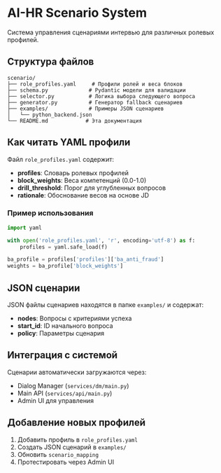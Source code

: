 # AI-HR Scenario System

Система управления сценариями интервью для различных ролевых профилей.

## Структура файлов

```
scenario/
├── role_profiles.yaml     # Профили ролей и веса блоков
├── schema.py             # Pydantic модели для валидации
├── selector.py           # Логика выбора следующего вопроса
├── generator.py          # Генератор fallback сценариев
├── examples/             # Примеры JSON сценариев
│   └── python_backend.json
└── README.md            # Эта документация
```

## Как читать YAML профили

Файл `role_profiles.yaml` содержит:

- **profiles**: Словарь ролевых профилей
- **block_weights**: Веса компетенций (0.0-1.0)
- **drill_threshold**: Порог для углубленных вопросов
- **rationale**: Обоснование весов на основе JD

### Пример использования

```python
import yaml

with open('role_profiles.yaml', 'r', encoding='utf-8') as f:
    profiles = yaml.safe_load(f)

ba_profile = profiles['profiles']['ba_anti_fraud']
weights = ba_profile['block_weights']
```

## JSON сценарии

JSON файлы сценариев находятся в папке `examples/` и содержат:

- **nodes**: Вопросы с критериями успеха
- **start_id**: ID начального вопроса
- **policy**: Параметры сценария

## Интеграция с системой

Сценарии автоматически загружаются через:
- Dialog Manager (`services/dm/main.py`)
- Main API (`services/api/main.py`)
- Admin UI для управления

## Добавление новых профилей

1. Добавить профиль в `role_profiles.yaml`
2. Создать JSON сценарий в `examples/`
3. Обновить `scenario_mapping`
4. Протестировать через Admin UI
